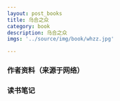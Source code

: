 ```yaml
---
layout: post_books
title: 乌合之众
category: book
description: 乌合之众
imgs: '../source/img/book/whzz.jpg'

---
```

### 作者资料（来源于网络）


### 读书笔记
 